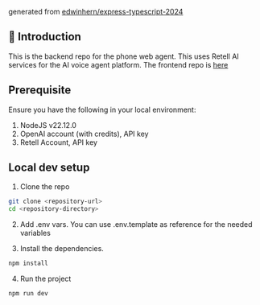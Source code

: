 generated from [edwinhern/express-typescript-2024](https://github.com/edwinhern/express-typescript-2024)

## 🌟 Introduction
This is the backend repo for the phone web agent. This uses Retell AI services for the AI voice agent platform. The frontend repo is [here](https://github.com/jjvillegas16/salon-frontend)

## Prerequisite
Ensure you have the following in your local environment:
1. NodeJS v22.12.0
2. OpenAI account (with credits), API key
3. Retell Account, API key

## Local dev setup
1. Clone the repo
```bash
git clone <repository-url>
cd <repository-directory>
```

2. Add .env vars. You can use .env.template as reference for the needed variables

3. Install the dependencies.
```bash
npm install
```

4. Run the project 
```bash
npm run dev
```

